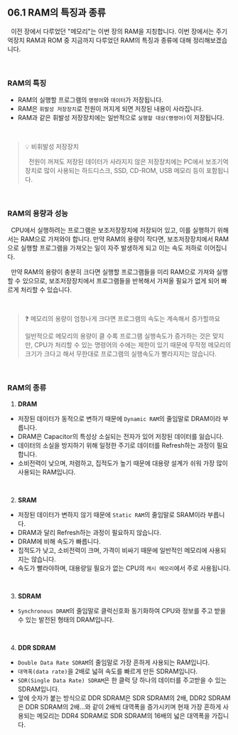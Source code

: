 ## 06.1 RAM의 특징과 종류

&nbsp;&nbsp;이전 장에서 다루었던 "메모리"는 이번 장의 RAM을 지칭합니다. 이번 장에서는 주기억장치 RAM과 ROM 중 지금까지 다루었던 RAM의 특징과 종류에 대해 정리해보겠습니다.

<br>

### RAM의 특징

- RAM의 실행할 프로그램의 `명령어`와 `데이터`가 저장됩니다.
- RAM은 `휘발성 저장장치`로 전원이 꺼지게 되면 저장된 내용이 사라집니다.
- RAM과 같은 휘발성 저장장치에는 일반적으로 `실행할 대상(명령어)`이 저장됩니다.

<br>

> 💡 비휘발성 저장장치
>
> &nbsp;&nbsp;전원이 꺼져도 저장된 데이터가 사라지지 않은 저장장치에는 PC에서 보조기억장치로 많이 사용되는 하드디스크, SSD, CD-ROM, USB 메모리 등이 포함됩니다.

<br>

### RAM의 용량과 성능

&nbsp;&nbsp;CPU에서 실행하려는 프로그램은 보조저장장치에 저장되어 있고, 이를 실행하기 위해서는 RAM으로 가져와야 합니다. 만약 RAM의 용량이 작다면, 보조저장장치에서 RAM으로 실행할 프로그램을 가져오는 일이 자주 발생하게 되고 이는 속도 저하로 이어집니다.

&nbsp;&nbsp;만약 RAM의 용량이 충분히 크다면 실행할 프로그램들을 미리 RAM으로 가져와 실행할 수 있으므로, 보조저장장치에서 프로그램들을 반복해서 가져올 필요가 없게 되어 빠르게 처리할 수 있습니다.

<br>

> ❓ 메모리의 용량이 엄청나게 크다면 프로그램의 속도는 계속해서 증가할까요
>
> 일반적으로 메모리의 용량이 클 수록 프로그램 실행속도가 증가하는 것은 맞지만, CPU가 처리할 수 있는 명령어의 수에는 제한이 있기 때문에 무작정 메모리의 크기가 크다고 해서 무한대로 프로그램의 실행속도가 빨라지지는 않습니다.

<br>

### RAM의 종류

1. **DRAM**

- 저장된 데이터가 동적으로 변하기 때문에 `Dynamic RAM`의 줄임말로 DRAM이라 부릅니다.
- DRAM은 Capacitor의 특성상 소실되는 전자가 있어 저장된 데이터를 잃습니다.
- 데이터의 소실을 방지하기 위해 일정한 주기로 데이터를 Refresh하는 과정이 필요합니다.
- 소비전력이 낮으며, 저렴하고, 집적도가 높기 때문에 대용량 설계가 쉬워 가장 많이 사용되는 RAM입니다.

<br>

2. **SRAM**

- 저장된 데이터가 변하지 않기 때문에 `Static RAM`의 줄임말로 SRAM이라 부릅니다.
- DRAM과 달리 Refresh하는 과정이 필요하지 않습니다.
- DRAM에 비해 속도가 빠릅니다.
- 집적도가 낮고, 소비전력이 크며, 가격이 비싸기 때문에 일반적인 메모리에 사용되지는 않습니다.
- 속도가 빨라야하며, 대용량일 필요가 없는 CPU의 `캐시 메모리`에서 주로 사용됩니다.

<br>

3. **SDRAM**

- `Synchronous DRAM`의 줄임말로 클럭신호화 동기화하여 CPU와 정보를 주고 받을 수 있는 발전된 형태의 DRAM입니다.

<br>

4. **DDR SDRAM**

- `Double Data Rate SDRAM`의 줄임말로 가장 흔하게 사용되는 RAM입니다.
- `대역폭(data rate)`을 2배로 넓혀 속도를 빠르게 만든 SDRAM입니다.
- `SDR(Single Data Rate) SDRAM`은 한 클럭 당 하나의 데이터를 주고받을 수 있는 SDRAM입니다.
- 앞에 숫자가 붙는 방식으로 DDR SDRAM은 SDR SDRAM의 2배, DDR2 SDRAM은 DDR SDRAM의 2배...와 같이 2배씩 대역폭을 증가시키며 현재 가장 흔하게 사용되는 메모리는 DDR4 SDRAM로 SDR SDRAM의 16배의 넓은 대역폭을 가집니다.

<br>
